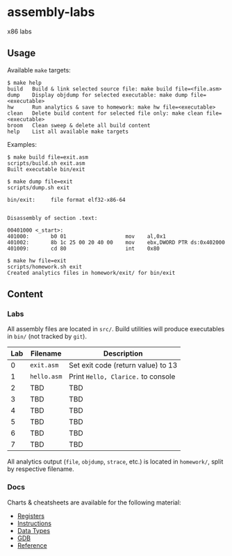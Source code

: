 # assembly-labs
x86 labs

## Usage
Available `make` targets:
```
$ make help
build   Build & link selected source file: make build file=<file.asm>
dump    Display objdump for selected executable: make dump file=<executable>
hw      Run analytics & save to homework: make hw file=<executable>
clean   Delete build content for selected file only: make clean file=<executable>
broom   Clean sweep & delete all build content
help    List all available make targets
```
Examples:
```
$ make build file=exit.asm
scripts/build.sh exit.asm
Built executable bin/exit
```
```
$ make dump file=exit
scripts/dump.sh exit

bin/exit:     file format elf32-x86-64


Disassembly of section .text:

00401000 <_start>:
401000:       b0 01                   mov    al,0x1
401002:       8b 1c 25 00 20 40 00    mov    ebx,DWORD PTR ds:0x402000
401009:       cd 80                   int    0x80
```

```
$ make hw file=exit
scripts/homework.sh exit
Created analytics files in homework/exit/ for bin/exit
```

## Content
### Labs
All assembly files are located in `src/`. Build utilities will produce executables in `bin/` (not tracked by `git`). 

| Lab      | Filename | Description |
| ----------- | ----------- | -----------  |
| 0   | `exit.asm` | Set exit code (return value) to 13 |
| 1   | `hello.asm` | Print `Hello, Clarice.` to console |
| 2   | TBD        | TBD |
| 3   | TBD        | TBD |
| 4   | TBD        | TBD |
| 5   | TBD        | TBD |
| 6   | TBD        | TBD |
| 7   | TBD        | TBD |

All analytics output (`file`, `objdump`, `strace`, etc.) is located in `homework/`, split by respective filename.

### Docs
Charts & cheatsheets are available for the following material:
- [Registers](docs/registers.md)
- [Instructions](docs/instructions.md)
- [Data Types](docs/data_types.md)
- [GDB](docs/gdb.md)
- [Reference](docs/reference.md)

